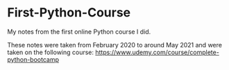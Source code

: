 # First-Python-Course
My notes from the first online Python course I did.

These notes were taken from February 2020 to around May 2021 and were taken on the following course: https://www.udemy.com/course/complete-python-bootcamp
